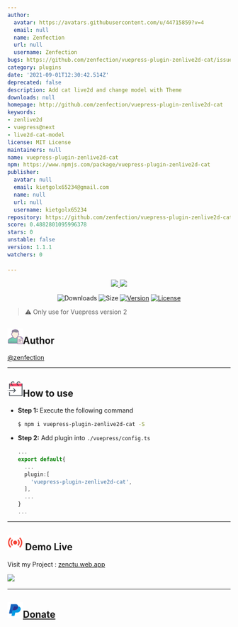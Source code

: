```yaml
---
author:
  avatar: https://avatars.githubusercontent.com/u/44715859?v=4
  email: null
  name: Zenfection
  url: null
  username: Zenfection
bugs: https://github.com/zenfection/vuepress-plugin-zenlive2d-cat/issues
category: plugins
date: '2021-09-01T12:30:42.514Z'
deprecated: false
description: Add cat live2d and change model with Theme
downloads: null
homepage: http://github.com/zenfection/vuepress-plugin-zenlive2d-cat
keywords:
- zenlive2d
- vuepress@next
- live2d-cat-model
license: MIT License
maintainers: null
name: vuepress-plugin-zenlive2d-cat
npm: https://www.npmjs.com/package/vuepress-plugin-zenlive2d-cat
publisher:
  avatar: null
  email: kietgolx65234@gmail.com
  name: null
  url: null
  username: kietgolx65234
repository: https://github.com/zenfection/vuepress-plugin-zenlive2d-cat
score: 0.4882801095996378
stars: 0
unstable: false
version: 1.1.1
watchers: 0

---
```


<p align="center">
  <a href="https://zenctu.web.app/" target="_blank">
    <img src="https://zenctu.web.app/images/hero.png" width="140">
    <img src="https://github.com/Zenfection/Image/blob/master/2021/09/live2d.gif?raw=true" width="230">
  </a>
</p>


<p align="center">
 <img src="https://img.shields.io/npm/dt/vuepress-plugin-zenlive2d-cat" alt="Downloads"></a>
 <img src="https://img.shields.io/bundlephobia/min/vuepress-plugin-zenlive2d-cat" alt="Size">
  <a href="https://www.npmjs.com/package/vuepress-plugin-zenlive2d-cat"><img src="https://img.shields.io/npm/v/vuepress-plugin-zenlive2d-cat.svg" alt="Version"></a>
  <a href="https://github.com/zenfection/vuepress-plugin-zenlive2d-cat/blob/master/LICENSE"><img src="https://img.shields.io/npm/l/vuepress-plugin-zenlive2d-cat.svg" alt="License"></a>
</p>

> ⚠️ Only use for Vuepress version 2

## <img src="https://raw.githubusercontent.com/Zenfection/Image/master/2021/09/01-19-11-14-icons8-document_writer.png" width="35">Author

[@zenfection](https://github.com/zenfection1412)

---
## <img src="https://raw.githubusercontent.com/Zenfection/Image/master/2021/09/01-19-12-35-icons8-date_to.png" width="35">How to use

- **Step 1:** Execute the following command

  ```sh
  $ npm i vuepress-plugin-zenlive2d-cat -S
  ```

- **Step 2:** Add plugin into `./vuepress/config.ts`

  ```ts
  ...
  export default{
    ...
    plugin:[
      'vuepress-plugin-zenlive2d-cat',
    ],
    ...
  }
  ...
  ```

---

## <img src="https://raw.githubusercontent.com/Zenfection/Image/master/2021/09/01-19-11-06-icons8-youtube_live.png" width="35"> Demo Live

Visit my Project : [zenctu.web.app](https://zenctu.web.app)

<img src="https://github.com/Zenfection/Image/blob/master/2021/09/2021-09-01%2019.13.05.gif?raw=true">


---
## <img src="https://raw.githubusercontent.com/Zenfection/Image/master/2021/09/01-19-10-33-icons8-paypal.png" width="35">[Donate](https://www.paypal.com/paypalme/zenfection)





